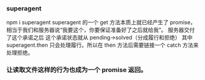 ### superagent

npm i superagent
superagent 的一个 get 方法本质上就已经产生了 promise，相当于我们和服务器说“我要这个，你要保证准备好了之后就给我”。
服务器交付了这个承诺之后 这个承诺状态就从 pending->solved（分成履行和拒绝）
其中 superagent.then 只会处理履行。所以在 then 方法后需要链接一个 catch 方法来处理拒绝。

### 让读取文件这样的行为也成为一个 promise 返回。
